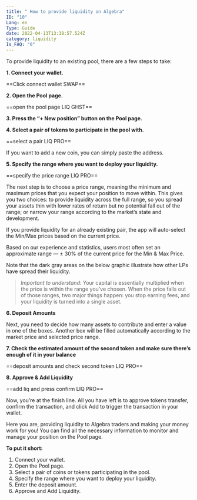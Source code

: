 ```yaml
---
title: " How to provide liquidity on Algebra"
ID: "10"
Lang: en
Type: Guide
date: 2022-04-13T13:38:57.524Z
category: liquidity
Is_FAQ: "0"
---
```

To provide liquidity to an existing pool, there are a few steps to take:

**1. Connect your wallet.**

\==Click connect wallet SWAP==

**2. Open the Pool page.**

\==open the pool page LIQ GHST==

**3. Press the “+ New position” button on the Pool page.**

**4. Select a pair of tokens to participate in the pool with.**

\==select a pair LIQ PRO==

If you want to add a new coin, you can simply paste the address.

**5. Specify the range where you want to deploy your liquidity.**

\==specify the price range LIQ PRO==

The next step is to choose a price range, meaning the minimum and maximum prices that you expect your position to move within. This gives you two choices: to provide liquidity across the full range, so you spread your assets thin with lower rates of return but no potential fall out of the range; or narrow your range according to the market’s state and development.

If you provide liquidity for an already existing pair, the app will auto-select the Min/Max prices based on the current price.

Based on our experience and statistics, users most often set an approximate range — ± 30% of the current price for the Min & Max Price.

Note that the dark gray areas on the below graphic illustrate how other LPs have spread their liquidity.

> *Important to understand:* Your capital is essentially multiplied when the price is within the range you’ve chosen. When the price falls out of those ranges, two major things happen: you stop earning fees, and your liquidity is turned into a single asset.

**6. Deposit Amounts**

Next, you need to decide how many assets to contribute and enter a value in one of the boxes. Another box will be filled automatically according to the market price and selected price range.

**7. Check the estimated amount of the second token and make sure there’s enough of it in your balance**

\==deposit amounts and check second token LIQ PRO==




**8. Approve & Add Liquidity**

\==add liq and press confirm LIQ PRO==

Now, you’re at the finish line. All you have left is to approve tokens transfer, confirm the transaction, and click Add to trigger the transaction in your wallet.

Here you are, providing liquidity to Algebra traders and making your money work for you! You can find all the necessary information to monitor and manage your position on the Pool page.

**To put it short:**

1. Connect your wallet.
2. Open the Pool page.
3. Select a pair of coins or tokens participating in the pool.
4. Specify the range where you want to deploy your liquidity.
5. Enter the deposit amount.
6. Approve and Add Liquidity.